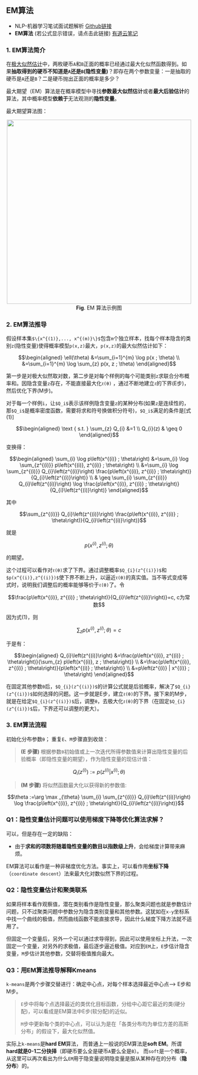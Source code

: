 ## EM算法

- NLP-机器学习笔试面试题解析 [Github链接](https://github.com/WerterHong/Machine-Learning-Algorithm-NLP/)
- **EM算法** (若公式显示错误，请点击此链接) [有道云笔记](http://note.youdao.com/noteshare?id=fefebccc430e697e257cda8c603fca90&sub=8CFF2C512DBC4AA29FC01DC0742B91E5)

### 1. EM算法简介

在[极大似然估计](http://note.youdao.com/noteshare?id=6d598afab2f0f227f944c33d82aee9f1&sub=3D8340AC65EC4C44B03229D816D14996)中，两枚硬币`A`和`B`正面的概率已经通过最大化似然函数得到。如果**抽取得到的硬币不知道是`A`还是`B`(隐性变量)**？即存在两个参数变量：一是抽取的硬币是`A`还是`B`？二是硬币抛出正面的概率是多少？

最大期望（EM）算法是在概率模型中寻找**参数最大似然估计**或者**最大后验估计**的算法，其中概率模型**依赖于**无法观测的**隐性变量**。

最大期望算法图：

<p align="center">
    <img src="https://note.youdao.com/yws/public/resource/84052b8032023304deb8f159ed529fcd/5816BC49D5524BB98BEAE3AD3BB95BFE?ynotemdtimestamp=1565153188498" width="500" />
    <br/>
    <strong>Fig</strong>. EM 算法示例图
</p>


### 2. EM算法推导

假设样本集`$\{x^{(1)},..., x^{(m)}\}$`包含`m`个独立样本，找每个样本隐含的类别`z`(隐性变量)使得概率模型`p(x,z)`最大，`p(x,z)`的最大似然估计如下：

```math
\begin{aligned} \ell(\theta) &=\sum_{i=1}^{m} \log p(x ; \theta) \\ &=\sum_{i=1}^{m} \log \sum_{z} p(x, z ; \theta) \end{aligned}
```

第一步是对极大似然取对数，第二步是对每个样例的每个可能类别`z`求联合分布概率和。因隐含变量`z`存在，不能直接最大化`ℓ(θ)`
，通过不断地建立`ℓ`的下界(E步)，然后优化下界(M步)。

对于每一个样例`i`，让`$Q_i$`表示该样例隐含变量`z`的某种分布(如果`z`是连续性的，那`$Q_i$`是概率密度函数，需要将求和符号换做积分符号)，`$Q_i$`满足的条件是[式(1)]

```math
\begin{aligned} \text { s.t. } \sum_{z} Q_{i} &=1 \\ Q_{i}(z) & \geq 0 \end{aligned}
```

变换得：

```math
\begin{aligned} \sum_{i} \log p\left(x^{(i)} ; \theta\right) &=\sum_{i} \log \sum_{z^{(i)}} p\left(x^{(i)}, z^{(i)} ; \theta\right) \\ &=\sum_{i} \log \sum_{z^{(i)}} Q_{i}\left(z^{(i)}\right) \frac{p\left(x^{(i)}, z^{(i)} ; \theta\right)}{Q_{i}\left(z^{(i)}\right)} \\ & \geq \sum_{i} \sum_{z^{(i)}} Q_{i}\left(z^{(i)}\right) \log \frac{p\left(x^{(i)}, z^{(i)} ; \theta\right)}{Q_{i}\left(z^{(i)}\right)} \end{aligned}
```

其中

```math
\sum_{z^{(i)}} Q_{i}\left(z^{(i)}\right) \frac{p\left(x^{(i)}, z^{(i)} ; \theta\right)}{Q_{i}\left(z^{(i)}\right)}
```

就是

```math
p\left(x^{(i)}, z^{(i)} ; \theta\right)
```

的期望。

这个过程可以看作对`ℓ(θ)`求了下界。通过调整概率`$Q_{i}(z^{(i)})$`和`$p(x^{(i)},z^{(i)})$`使下界不断上升，以逼近`ℓ(θ)`的真实值。当不等式变成等式时，说明我们调整后的概率能够等价于`ℓ(θ)`了。令

```math
\frac{p\left(x^{(i)}, z^{(i)} ; \theta\right)}{Q_{i}\left(z^{(i)}\right)}=c, c为常数
```

因为式(1)，则

```math
\sum_{z} p\left(x^{(i)}, z^{(i)} ; \theta\right)=c
```

于是有：

```math
\begin{aligned} Q_{i}\left(z^{(i)}\right) &=\frac{p\left(x^{(i)}, z^{(i)} ; \theta\right)}{\sum_{z} p\left(x^{(i)}, z ; \theta\right)} \\ &=\frac{p\left(x^{(i)}, z^{(i)} ; \theta\right)}{p\left(x^{(i)} ; \theta\right)} \\ &=p\left(z^{(i)} | x^{(i)} ; \theta\right) \end{aligned}
```

在固定其他参数`θ`后，`$Q_{i}(z^{(i)})$`的计算公式就是后验概率，解决了`$Q_{i}(z^{(i)})$`如何选择的问题。这一步就是E步，建立`ℓ(θ)`的下界。接下来的M步，就是在给定`$Q_{i}(z^{(i)})$`后，调整`θ`，去极大化`ℓ(θ)`的下界（在固定`$Q_{i}(z^{(i)})$`后，下界还可以调整的更大）。

### 3. EM算法流程

初始化分布参数`θ`； 重复`E`、`M`步骤直到收敛：

> **(E 步骤)** 根据参数`θ`初始值或上一次迭代所得参数值来计算出隐性变量的后验概率（即隐性变量的期望），作为隐性变量的现估计值：

```math
Q_{\mathrm{i}}\left(z^{(\mathrm{i})}\right) :=p\left(z^{(i)} | x^{(\mathrm{i})} ; \theta\right)
```

> **(M 步骤)** 将似然函数最大化以获得新的参数值:

```math
\theta :=\arg \max _{\theta} \sum_{i} \sum_{z^{(i)}} Q_{i}\left(z^{(i)}\right) \log \frac{p\left(x^{(i)}, z^{(i)} ; \theta\right)}{Q_{i}\left(z^{(i)}\right)}
```

### Q1：隐性变量估计问题可以使用梯度下降等优化算法求解？
可以，但是存在一定的缺陷：
- 由于**求和的项数将随着隐性变量的数目以指数级上升**，会给梯度计算带来麻烦。

EM算法可以看作是一种非梯度优化方法。事实上，可以看作用**坐标下降**（`coordinate descent`）法来最大化对数似然下界的过程。

### Q2：隐性变量估计和聚类联系

如果将样本看作观察值，潜在类别看作是隐性变量，那么聚类问题也就是参数估计问题，只不过聚类问题中参数分为隐含类别变量和其他参数。这犹如在`x-y`坐标系中找一个曲线的极值，然而曲线函数不能直接求导，因此什么梯度下降方法就不适用了。

但固定一个变量后，另外一个可以通过求导得到，因此可以使用坐标上升法，一次固定一个变量，对另外的求极值，最后逐步逼近极值。对应到`EM`上，`E`步估计隐含变量，`M`步估计其他参数，交替将极值推向最大。

### Q3：用EM算法推导解释Kmeans

`k-means`是两个步骤交替进行：确定中心点，对每个样本选择最近中心点–> E步和M步。

> `E`步中将每个点选择最近的类优化目标函数，分给中心距它最近的类(硬分配)，可以看成是EM算法中E步(软分配)的近似。
>
> `M`步中更新每个类的中心点，可以认为是在「各类分布均为单位方差的高斯分布」的假设下，最大化似然值。

实际上``k-means``是**hard EM**算法， 而普通上一般说的EM算法是**soft EM**。所谓**hard就是0-1二分抉择**（即硬币要么全是硬币`A`要么全是`B`）。 而``soft``是一个概率，从这里可以再次看出为什么`EM`用于隐变量说明隐变量是服从某种存在的分布（**隐分布**）的。
